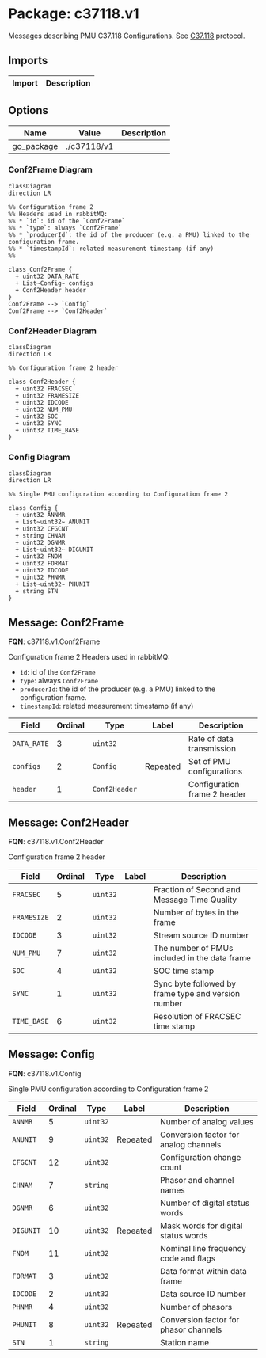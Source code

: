 # Package: c37118.v1

<!-- markdownlint-disable -->
Messages describing PMU C37.118 Configurations. 
See [C37.118](https://www.typhoon-hil.com/documentation/typhoon-hil-software-manual/References/c37_118_protocol.html)
protocol.



## Imports

| Import | Description |
|--------|-------------|



## Options

| Name       | Value       | Description |
|------------|-------------|-------------|
| go_package | ./c37118/v1 |             |




### Conf2Frame Diagram

```mermaid
classDiagram
direction LR

%% Configuration frame 2 
%% Headers used in rabbitMQ:
%% * `id`: id of the `Conf2Frame`
%% * `type`: always `Conf2Frame`
%% * `producerId`: the id of the producer (e.g. a PMU) linked to the configuration frame.
%% * `timestampId`: related measurement timestamp (if any)
%% 

class Conf2Frame {
  + uint32 DATA_RATE
  + List~Config~ configs
  + Conf2Header header
}
Conf2Frame --> `Config`
Conf2Frame --> `Conf2Header`

```
### Conf2Header Diagram

```mermaid
classDiagram
direction LR

%% Configuration frame 2 header

class Conf2Header {
  + uint32 FRACSEC
  + uint32 FRAMESIZE
  + uint32 IDCODE
  + uint32 NUM_PMU
  + uint32 SOC
  + uint32 SYNC
  + uint32 TIME_BASE
}

```
### Config Diagram

```mermaid
classDiagram
direction LR

%% Single PMU configuration according to Configuration frame 2

class Config {
  + uint32 ANNMR
  + List~uint32~ ANUNIT
  + uint32 CFGCNT
  + string CHNAM
  + uint32 DGNMR
  + List~uint32~ DIGUNIT
  + uint32 FNOM
  + uint32 FORMAT
  + uint32 IDCODE
  + uint32 PHNMR
  + List~uint32~ PHUNIT
  + string STN
}

```

## Message: Conf2Frame

**FQN**: c37118.v1.Conf2Frame

Configuration frame 2 
Headers used in rabbitMQ:
* `id`: id of the `Conf2Frame`
* `type`: always `Conf2Frame`
* `producerId`: the id of the producer (e.g. a PMU) linked to the configuration frame.
* `timestampId`: related measurement timestamp (if any)



| Field       | Ordinal | Type          | Label    | Description                   |
|-------------|---------|---------------|----------|-------------------------------|
| `DATA_RATE` | 3       | `uint32`      |          | Rate of data transmission     |
| `configs`   | 2       | `Config`      | Repeated | Set of PMU configurations     |
| `header`    | 1       | `Conf2Header` |          | Configuration frame 2 header  |




## Message: Conf2Header

**FQN**: c37118.v1.Conf2Header

Configuration frame 2 header


| Field       | Ordinal | Type     | Label | Description                                          |
|-------------|---------|----------|-------|------------------------------------------------------|
| `FRACSEC`   | 5       | `uint32` |       | Fraction of Second and Message Time Quality          |
| `FRAMESIZE` | 2       | `uint32` |       | Number of bytes in the frame                         |
| `IDCODE`    | 3       | `uint32` |       | Stream source ID number                              |
| `NUM_PMU`   | 7       | `uint32` |       | The number of PMUs included in the data frame        |
| `SOC`       | 4       | `uint32` |       | SOC time stamp                                       |
| `SYNC`      | 1       | `uint32` |       | Sync byte followed by frame type and version number  |
| `TIME_BASE` | 6       | `uint32` |       | Resolution of FRACSEC time stamp                     |




## Message: Config

**FQN**: c37118.v1.Config

Single PMU configuration according to Configuration frame 2


| Field     | Ordinal | Type     | Label    | Description                            |
|-----------|---------|----------|----------|----------------------------------------|
| `ANNMR`   | 5       | `uint32` |          | Number of analog values                |
| `ANUNIT`  | 9       | `uint32` | Repeated | Conversion factor for analog channels  |
| `CFGCNT`  | 12      | `uint32` |          | Configuration change count             |
| `CHNAM`   | 7       | `string` |          | Phasor and channel names               |
| `DGNMR`   | 6       | `uint32` |          | Number of digital status words         |
| `DIGUNIT` | 10      | `uint32` | Repeated | Mask words for digital status words    |
| `FNOM`    | 11      | `uint32` |          | Nominal line frequency code and flags  |
| `FORMAT`  | 3       | `uint32` |          | Data format within data frame          |
| `IDCODE`  | 2       | `uint32` |          | Data source ID number                  |
| `PHNMR`   | 4       | `uint32` |          | Number of phasors                      |
| `PHUNIT`  | 8       | `uint32` | Repeated | Conversion factor for phasor channels  |
| `STN`     | 1       | `string` |          | Station name                           |






<!-- Created by: Proto Diagram Tool -->
<!-- https://github.com/GoogleCloudPlatform/proto-gen-md-diagrams -->
